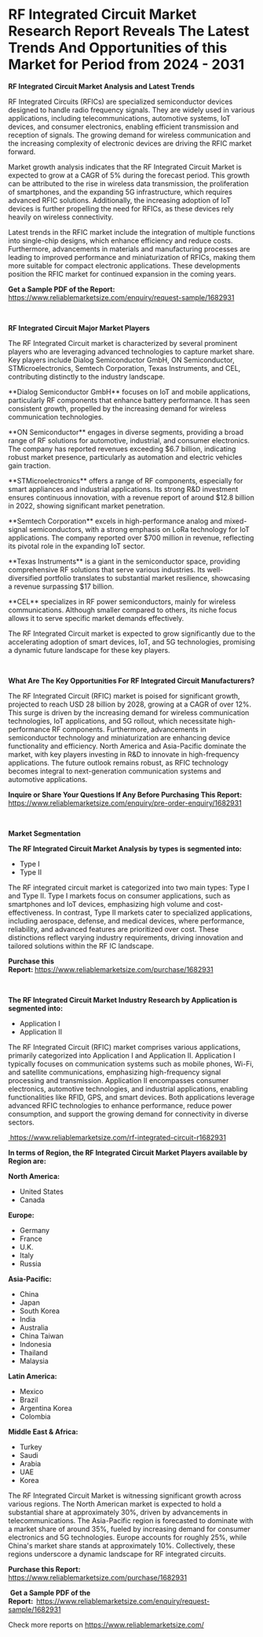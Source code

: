 <p><h1>RF Integrated Circuit Market Research Report Reveals The Latest Trends And Opportunities of this Market for Period from 2024 - 2031</h1></p><p><strong>RF Integrated Circuit Market Analysis and Latest Trends</strong></p>
<p><p>RF Integrated Circuits (RFICs) are specialized semiconductor devices designed to handle radio frequency signals. They are widely used in various applications, including telecommunications, automotive systems, IoT devices, and consumer electronics, enabling efficient transmission and reception of signals. The growing demand for wireless communication and the increasing complexity of electronic devices are driving the RFIC market forward.</p><p>Market growth analysis indicates that the RF Integrated Circuit Market is expected to grow at a CAGR of 5% during the forecast period. This growth can be attributed to the rise in wireless data transmission, the proliferation of smartphones, and the expanding 5G infrastructure, which requires advanced RFIC solutions. Additionally, the increasing adoption of IoT devices is further propelling the need for RFICs, as these devices rely heavily on wireless connectivity.</p><p>Latest trends in the RFIC market include the integration of multiple functions into single-chip designs, which enhance efficiency and reduce costs. Furthermore, advancements in materials and manufacturing processes are leading to improved performance and miniaturization of RFICs, making them more suitable for compact electronic applications. These developments position the RFIC market for continued expansion in the coming years.</p></p>
<p><strong>Get a Sample PDF of the Report:&nbsp;</strong> <a href="https://www.reliablemarketsize.com/enquiry/request-sample/1682931?utm_campaign=1131&utm_medium=2&utm_source=Github&utm_content=ia&utm_term=30122024&utm_id=rf-integrated-circuit">https://www.reliablemarketsize.com/enquiry/request-sample/1682931</a></p>
<p>&nbsp;</p>
<p><strong>RF Integrated Circuit Major Market Players</strong></p>
<p><p>The RF Integrated Circuit market is characterized by several prominent players who are leveraging advanced technologies to capture market share. Key players include Dialog Semiconductor GmbH, ON Semiconductor, STMicroelectronics, Semtech Corporation, Texas Instruments, and CEL, contributing distinctly to the industry landscape.</p><p>**Dialog Semiconductor GmbH** focuses on IoT and mobile applications, particularly RF components that enhance battery performance. It has seen consistent growth, propelled by the increasing demand for wireless communication technologies.</p><p>**ON Semiconductor** engages in diverse segments, providing a broad range of RF solutions for automotive, industrial, and consumer electronics. The company has reported revenues exceeding $6.7 billion, indicating robust market presence, particularly as automation and electric vehicles gain traction.</p><p>**STMicroelectronics** offers a range of RF components, especially for smart appliances and industrial applications. Its strong R&D investment ensures continuous innovation, with a revenue report of around $12.8 billion in 2022, showing significant market penetration.</p><p>**Semtech Corporation** excels in high-performance analog and mixed-signal semiconductors, with a strong emphasis on LoRa technology for IoT applications. The company reported over $700 million in revenue, reflecting its pivotal role in the expanding IoT sector.</p><p>**Texas Instruments** is a giant in the semiconductor space, providing comprehensive RF solutions that serve various industries. Its well-diversified portfolio translates to substantial market resilience, showcasing a revenue surpassing $17 billion.</p><p>**CEL** specializes in RF power semiconductors, mainly for wireless communications. Although smaller compared to others, its niche focus allows it to serve specific market demands effectively.</p><p>The RF Integrated Circuit market is expected to grow significantly due to the accelerating adoption of smart devices, IoT, and 5G technologies, promising a dynamic future landscape for these key players.</p></p>
<p>&nbsp;</p>
<p><strong>What Are The Key Opportunities For RF Integrated Circuit Manufacturers?</strong></p>
<p><p>The RF Integrated Circuit (RFIC) market is poised for significant growth, projected to reach USD 28 billion by 2028, growing at a CAGR of over 12%. This surge is driven by the increasing demand for wireless communication technologies, IoT applications, and 5G rollout, which necessitate high-performance RF components. Furthermore, advancements in semiconductor technology and miniaturization are enhancing device functionality and efficiency. North America and Asia-Pacific dominate the market, with key players investing in R&D to innovate in high-frequency applications. The future outlook remains robust, as RFIC technology becomes integral to next-generation communication systems and automotive applications.</p></p>
<p><strong>Inquire or Share Your Questions If Any Before Purchasing This Report:</strong> <a href="https://www.reliablemarketsize.com/enquiry/pre-order-enquiry/1682931?utm_campaign=1131&utm_medium=2&utm_source=Github&utm_content=ia&utm_term=30122024&utm_id=rf-integrated-circuit">https://www.reliablemarketsize.com/enquiry/pre-order-enquiry/1682931</a></p>
<p>&nbsp;</p>
<p><strong>Market Segmentation</strong></p>
<p><strong>The RF Integrated Circuit Market Analysis by types is segmented into:</strong></p>
<p><ul><li>Type I</li><li>Type II</li></ul></p>
<p><p>The RF integrated circuit market is categorized into two main types: Type I and Type II. Type I markets focus on consumer applications, such as smartphones and IoT devices, emphasizing high volume and cost-effectiveness. In contrast, Type II markets cater to specialized applications, including aerospace, defense, and medical devices, where performance, reliability, and advanced features are prioritized over cost. These distinctions reflect varying industry requirements, driving innovation and tailored solutions within the RF IC landscape.</p></p>
<p><strong>Purchase this Report:&nbsp;</strong><a href="https://www.reliablemarketsize.com/purchase/1682931?utm_campaign=1131&utm_medium=2&utm_source=Github&utm_content=ia&utm_term=30122024&utm_id=rf-integrated-circuit">https://www.reliablemarketsize.com/purchase/1682931</a></p>
<p>&nbsp;</p>
<p><strong>The RF Integrated Circuit Market Industry Research by Application is segmented into:</strong></p>
<p><ul><li>Application I</li><li>Application II</li></ul></p>
<p><p>The RF Integrated Circuit (RFIC) market comprises various applications, primarily categorized into Application I and Application II. Application I typically focuses on communication systems such as mobile phones, Wi-Fi, and satellite communications, emphasizing high-frequency signal processing and transmission. Application II encompasses consumer electronics, automotive technologies, and industrial applications, enabling functionalities like RFID, GPS, and smart devices. Both applications leverage advanced RFIC technologies to enhance performance, reduce power consumption, and support the growing demand for connectivity in diverse sectors.</p></p>
<p><a href="https://www.reliablemarketsize.com/rf-integrated-circuit-r1682931?utm_campaign=1131&utm_medium=2&utm_source=Github&utm_content=ia&utm_term=30122024&utm_id=rf-integrated-circuit">&nbsp;https://www.reliablemarketsize.com/rf-integrated-circuit-r1682931</a></p>
<p><strong>In terms of Region, the RF Integrated Circuit Market Players available by Region are:</strong></p>
<p>
    <p> <strong> North America: </strong>
        <ul>
            <li>United States</li>
            <li>Canada</li>
        </ul>
        </p> 
    <p> <strong> Europe: </strong>
        <ul>
            <li>Germany</li>
            <li>France</li>
            <li>U.K.</li>
            <li>Italy</li>
            <li>Russia</li>
        </ul>
        </p> 
    <p> <strong> Asia-Pacific: </strong>
        <ul>
            <li>China</li>
            <li>Japan</li>
            <li>South Korea</li>
            <li>India</li>
            <li>Australia</li>
            <li>China Taiwan</li>
            <li>Indonesia</li>
            <li>Thailand</li>
            <li>Malaysia</li>
        </ul>
        </p> 
    <p> <strong> Latin America: </strong>
        <ul>
            <li>Mexico</li>
            <li>Brazil</li>
            <li>Argentina Korea</li>
            <li>Colombia</li>
        </ul>
        </p> 
    <p> <strong> Middle East & Africa: </strong>
        <ul>
            <li>Turkey</li>
            <li>Saudi</li>
            <li>Arabia</li>
            <li>UAE</li>
            <li>Korea</li>
        </ul>
    </p>
    </p>
<p><p>The RF Integrated Circuit Market is witnessing significant growth across various regions. The North American market is expected to hold a substantial share at approximately 30%, driven by advancements in telecommunications. The Asia-Pacific region is forecasted to dominate with a market share of around 35%, fueled by increasing demand for consumer electronics and 5G technologies. Europe accounts for roughly 25%, while China's market share stands at approximately 10%. Collectively, these regions underscore a dynamic landscape for RF integrated circuits.</p></p>
<p><strong>Purchase this Report: </strong><a href="https://www.reliablemarketsize.com/purchase/1682931?utm_campaign=1131&utm_medium=2&utm_source=Github&utm_content=ia&utm_term=30122024&utm_id=rf-integrated-circuit">https://www.reliablemarketsize.com/purchase/1682931</a></p>
<p>&nbsp;<strong>Get a Sample PDF of the Report:&nbsp;&nbsp;</strong><a href="https://www.reliablemarketsize.com/enquiry/request-sample/1682931?utm_campaign=1131&utm_medium=2&utm_source=Github&utm_content=ia&utm_term=30122024&utm_id=rf-integrated-circuit">https://www.reliablemarketsize.com/enquiry/request-sample/1682931</a></p>
<p><strong></strong></p>
<p>Check more reports on <a href="https://www.reliablemarketsize.com/?utm_campaign=1131&utm_medium=2&utm_source=Github&utm_content=ia&utm_term=30122024&utm_id=rf-integrated-circuit">https://www.reliablemarketsize.com/</a></p>